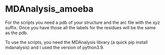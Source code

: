 # MDAnalysis_amoeba

For the scripts you need a pdb of your structure and the arc file with the xyz suffix. Once you have those all the labels for the residues will be the same as the pdb.

To use the scripts, you need the MDAnalysis library (a quick pip install mdanalysis) and I used the version of python3.9.
